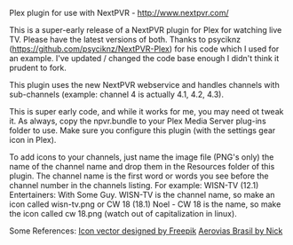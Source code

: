Plex plugin for use with NextPVR - http://www.nextpvr.com/

This is a super-early release of a NextPVR plugin for Plex for watching live TV. Please have the latest versions of both. Thanks to psyciknz (https://github.com/psyciknz/NextPVR-Plex) for his code which I used for an example. I've updated / changed the code base enough I didn't think it prudent to fork.

This plugin uses the new NextPVR webservice and handles channels with sub-channels (example: channel 4 is actually 4.1, 4.2, 4.3).

This is super early code, and while it works for me, you may need ot tweak it. As always, copy the npvr.bundle to your Plex Media Server plug-ins folder to use. Make sure you configure this plugin (with the settings gear icon in Plex).

To add icons to your channels, just name the image file (PNG's only) the name of the channel name and drop them in the Resources folder of this plugin.  The channel name is the first word or words you see before the channel number in the channels listing.  For example: WISN-TV (12.1) Entertainers: With Some Guy.  WISN-TV is the channel name, so make an icon called wisn-tv.png  or CW 18 (18.1) Noel - CW 18 is the name, so make the icon called cw 18.png (watch out of capitalization in linux).


Some References:
<a href="http://www.freepik.com/free-photos-vectors/icon">Icon vector designed by Freepik</a>
<a href="http://www.1001freefonts.com/designer-nicks-fonts-fontlisting.php">Aerovias Brasil by Nick</a>